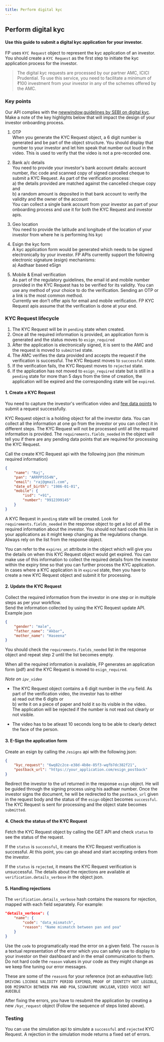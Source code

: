 ```yaml
---
title: Perform digital kyc
---
```

## Perform digital kyc
#### Use this guide to submit a digital kyc application for your investor.

FP uses `KYC Request` object to represent the kyc application of an investor. You should create a `KYC Request` as the first step to initiate the kyc application process for the investor.  
> The digital kyc requests are processed by our partner AMC, ICICI Prudential. To use this service, you need to facilitate a minimum of ₹100 investment from your investor in any of the schemes offered by the AMC.

### Key points

Our API complies with the [newwindow,guidelines by SEBI on digital kyc](https://www.sebi.gov.in/legal/circulars/apr-2020/clarification-on-know-your-client-kyc-process-and-use-of-technology-for-kyc_46565.html). Make a note of the key highlights below that will impact the design of your investor onboarding process.

1. OTP  
When you generate the KYC Request object, a 6 digit number is generated and be part of the object structure. You should display that number to your investor and let him speak that number out loud in the video. This is used to verify that the video is not a pre-recorded one.

2. Bank a/c details  
You need to provide your investor's bank account details: account number, ifsc code and scanned copy of signed cancelled cheque to submit a KYC Request. As part of the verification process:  
a) the details provided are matched against the cancelled cheque copy and  
b) a random amount is deposited in that bank account to verify the validity and the owner of the account  
You can collect a single bank account from your investor as part of your onboarding process and use it for both the KYC Request and investor apis.

3. Geo location  
You need to provide the latitude and longitude of the location of your investor from where he is performing his kyc

4. Esign the kyc form  
A kyc application form would be generated which needs to be signed electronically by your investor. FP APIs currently support the following electronic signature (esign) mechanisms:  
a) Aadhaar based eSign

5. Mobile & Email verification  
As part of the regulatory guidelines, the email id and mobile number provided in the KYC Request has to be verified for its validity. You can use any method of your choice to do the verification. Sending an OTP or a link is the most common method.  
Currently we don't offer apis for email and mobile verification. FP KYC Request apis assume that the verification is done at your end.

### KYC Request lifecycle
1. The KYC Request will be in `pending` state when created.
2. Once all the required information is provided, an application form is generated and the status moves to `esign_required`
3. After the application is electronically signed, it is sent to the AMC and the request is moved to `submitted` state.
4. The AMC verifies the data provided and accepts the request if the verification is successful. The KYC Request moves to `successful` state.
5. If the verification fails, the KYC Request moves to `rejected` state.
6. If the application has not moved to `esign_required` state but is still in a `pending` state for more than 5 days from the time of creation, the application will be expired and the corresponding state will be `expired`.

#### 1. Create a KYC Request
You need to capture the investor's verification video and [few data points](/identity/required-information) to submit a request successfully.

KYC Request object is a holding object for all the investor data. You can collect all the information at one go from the investor or you can collect it in different steps. The KYC Request will not be processed until all the required information is provided. The `requirements.fields_needed` in the object will tell you if there are any pending data points that are required for processing the KYC Request.

Call the create KYC Request api with the following json (the minimum required information)

```json
{
	"name": "Raj",
	"pan": "ARRPP5554N",
	"email": "raj@gmail.com",
	"date_of_birth": "1986-01-01",
	"mobile": {
		"isd": "+91",
		"number": "9912399145"
	}
}
```
A KYC Request in `pending` state will be created. Look for `requirements.fields_needed` in the response object to get a list of all the required information about the investor. You should not hard code this list in your applications as it might keep changing as the regulations change. Always rely on the list from the response object.

You can refer to the `expires_at` attribute in the object which will give you the details on when this KYC Request object would get expired. You can make use of this information to collect the required details from the investor within the expiry time so that you can further process the KYC application. In cases where a KYC application is in `expired` state, then you have to create a new KYC Request object and submit it for processing.

#### 2. Update the KYC Request
Collect the required information from the investor in one step or in multiple steps as per your workflow.  
Send the information collected by using the KYC Request update API. Example json

```json
{
	"gender": "male",
	"father_name": "Akbar",
	"mother_name": "Haseena"
}
```
You should check the `requirements.fields_needed` list in the response object and repeat step 2 until the list becomes empty.

When all the required information is available, FP generates an application form (pdf) and the KYC Request is moved to `esign_required`.

*Note on `ipv_video`*  
- The KYC Request object contains a 6 digit number in the `otp` field. As part of the verification video, the investor has to either  
  a) read out the 6 digits or  
  b) write it on a piece of paper and hold it so its visible in the video.  
The application will be rejected if the number is not read out clearly or not visible.

- The video has to be atleast 10 seconds long to be able to clearly detect the face of the person.

#### 3. E-Sign the application form

Create an esign by calling the `/esigns` api with the following json:

```json
{
	"kyc_request": "6wq82c2ce-e38d-4b8e-85f3-wqfb7dc382f21",
	"postback_url": "https://your_application.com/esign_postback"
}
```

Redirect the investor to the url returned in the response `esign` object. He will be guided through the signing process using his aadhaar number. Once the investor signs the document, he will be redirected to the `postback_url` given in the request body and the status of the `esign` object becomes `successful`. The KYC Request is sent for processing and the object state becomes `submitted`.

#### 4. Check the status of the KYC Request
Fetch the KYC Request object by calling the GET API and check `status` to see the status of the request.

If the `status` is `successful`, it means the KYC Request verification is successful. At this point, you can go ahead and start accepting orders from the investor.

If the `status` is `rejected`, it means the KYC Request verification is unsuccessful. The details about the rejections are available at `verification.details_verbose` in the object json.

#### 5. Handling rejections
The `verification.details_verbose` hash contains the reasons for rejection, mapped with each field separately. For example:

```json
"details_verbose": {
	"name": {
		"code": "data_mismatch",
		"reason": "Name mismatch between pan and poa"
	}
}
```
Use the `code` to programatically read the error on a given field. The `reason` is a textual representation of the error which you can safely use to display to your investor on their dashboard and in the email communication to them. Do not hard code the `reason` values in your code as they might change as we keep fine tuning our error messages.

These are some of the `reason`s for your reference (not an exhaustive list): `DRIVING LICENSE VALIDITY PERIOD EXPIRED`, `PROOF OF IDENTITY NOT LEGIBLE`, `DOB MISMATCH BETWEEN PAN AND POA`, `SIGNATURE UNCLEAR`, `VIDEO VOICE NOT AUDIBLE`

After fixing the errors, you have to resubmit the application by creating a new `/kyc_request` object (Follow the sequence of steps listed above).

### Testing
You can use the simulation api to simulate a `successful` and `rejected` KYC Request. A rejection in the simulation mode returns a fixed set of errors.

